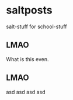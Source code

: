# saltposts
salt-stuff for school-stuff

## LMAO

What is this even.



















































## LMAO
asd
asd
asd
asd
